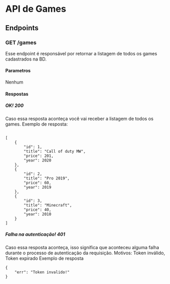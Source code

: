 # API de Games
## Endpoints
### GET /games
Esse endpoint é responsável por retornar a listagem de todos os games cadastrados na BD.
#### Parametros
Nenhum
#### Respostas
##### OK! 200
Caso essa resposta aconteça você vai receber a listagem de todos os games.
Exemplo de  resposta:
```

[
    {
        "id": 1,
        "title": "Call of duty MW",
        "price": 201,
        "year": 2020
    },
    {
        "id": 2,
        "title": "Pro 2019",
        "price": 60,
        "year": 2019
    },
    {
        "id": 3,
        "title": "Minecraft",
        "price": 40,
        "year": 2010
    }
]

```

##### Falha na autenticação! 401
Caso essa resposta aconteça, isso significa que aconteceu alguma falha durante o processo de autenticação da requisição. Motivos: Token inválido, Token expirado
Exemplo de resposta
```
{
    "err": "Token invalido!"
}
```
